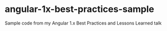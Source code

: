 # angular-1x-best-practices-sample
Sample code from my Angular 1.x Best Practices and Lessons Learned talk
